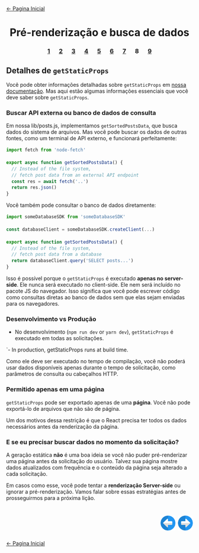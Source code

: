 [← Pagina Inicial](../../../README.md#basico)

<h1 align="center">Pré-renderização e busca de dados</h1>

<h3 align="center">
<a href="./1.md" style="margin:0 10px;">1</a>
<a href="./2.md" style="margin:0 10px;">2</a>
<a href="./3.md" style="margin:0 10px;">3</a>
<a href="./4.md" style="margin:0 10px;">4</a>
<a href="./5.md" style="margin:0 10px;">5</a>
<a href="./6.md" style="margin:0 10px;">6</a>
<a href="./7.md" style="margin:0 10px;">7</a>
<spam style="margin:0 10px;">8</spam>
<a href="./9.md" style="margin:0 10px;">9</a>
</h3>

## Detalhes de `getStaticProps`

Você pode obter informações detalhadas sobre `getStaticProps` em [nossa documentação](https://nextjs.org/docs/basic-features/data-fetching). Mas aqui estão algumas informações essenciais que você deve saber sobre `getStaticProps`.

### Buscar API externa ou banco de dados de consulta

Em nossa lib/posts.js, implementamos `getSortedPostsData`, que busca dados do sistema de arquivos. Mas você pode buscar os dados de outras fontes, como um terminal de API externo, e funcionará perfeitamente:

```javascript
import fetch from 'node-fetch'

export async function getSortedPostsData() {
  // Instead of the file system,
  // fetch post data from an external API endpoint
  const res = await fetch('..')
  return res.json()
}
```

Você também pode consultar o banco de dados diretamente:

```javascript
import someDatabaseSDK from 'someDatabaseSDK'

const databaseClient = someDatabaseSDK.createClient(...)

export async function getSortedPostsData() {
  // Instead of the file system,
  // fetch post data from a database
  return databaseClient.query('SELECT posts...')
}
```

Isso é possível porque o `getStaticProps` é executado **apenas no server-side**. Ele nunca será executado no client-side. Ele nem será incluído no pacote JS do navegador. Isso significa que você pode escrever código como consultas diretas ao banco de dados sem que elas sejam enviadas para os navegadores.

### Desenvolvimento vs Produção

  - No desenvolvimento (`npm run dev` or `yarn dev`), `getStaticProps` é executado em todas as solicitações.

`- In production, getStaticProps runs at build time.

Como ele deve ser executado no tempo de compilação, você não poderá usar dados disponíveis apenas durante o tempo de solicitação, como parâmetros de consulta ou cabeçalhos HTTP.

### Permitido apenas em uma página

`getStaticProps` pode ser exportado apenas de uma **página**. Você não pode exportá-lo de arquivos que não são de página.

Um dos motivos dessa restrição é que o React precisa ter todos os dados necessários antes da renderização da página.

### E se eu precisar buscar dados no momento da solicitação?

A geração estática **não** é uma boa ideia se você não puder pré-renderizar uma página antes da solicitação do usuário. Talvez sua página mostre dados atualizados com frequência e o conteúdo da página seja alterado a cada solicitação.

Em casos como esse, você pode tentar a **renderização Server-side** ou ignorar a pré-renderização. Vamos falar sobre essas estratégias antes de prosseguirmos para a próxima lição.

<h1 align="right">
<a href="./7.md"><img src="../../../images/previous-arrow.svg" alt="next-arrow" width="40px"></a>
<a href="./9.md"><img src="../../../images/next-arrow.svg" alt="next-arrow" width="40px"></a>
</h1>

[← Pagina Inicial](../../../README.md#basico)